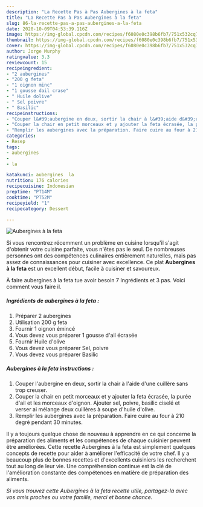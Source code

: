 ```yaml
---
description: "La Recette Pas à Pas Aubergines à la feta"
title: "La Recette Pas à Pas Aubergines à la feta"
slug: 86-la-recette-pas-a-pas-aubergines-a-la-feta
date: 2020-10-09T04:53:39.116Z
image: https://img-global.cpcdn.com/recipes/f6080e0c398b6fb7/751x532cq70/aubergines-a-la-feta-photo-principale-de-la-recette.jpg
thumbnail: https://img-global.cpcdn.com/recipes/f6080e0c398b6fb7/751x532cq70/aubergines-a-la-feta-photo-principale-de-la-recette.jpg
cover: https://img-global.cpcdn.com/recipes/f6080e0c398b6fb7/751x532cq70/aubergines-a-la-feta-photo-principale-de-la-recette.jpg
author: Jorge Murphy
ratingvalue: 3.3
reviewcount: 15
recipeingredient:
- "2 aubergines"
- "200 g feta"
- "1 oignon minc"
- "1 gousse dail crase"
- " Huile dolive"
- " Sel poivre"
- " Basilic"
recipeinstructions:
- "Couper l&#39;aubergine en deux, sortir la chair à l&#39;aide d&#39;une cuillère sans trop creuser."
- "Couper la chair en petit morceaux et y ajouter la feta écrasée, la purée d&#39;ail et les morceaux d&#39;oignon. Ajouter sel, poivre, basilic ciselé et verser ai mélange deux cuillères à soupe d&#39;huile d&#39;olive."
- "Remplir les aubergines avec la préparation. Faire cuire au four à 210 degré pendant 30 minutes."
categories:
- Resep
tags:
- aubergines
- 
- la

katakunci: aubergines  la 
nutrition: 176 calories
recipecuisine: Indonesian
preptime: "PT14M"
cooktime: "PT52M"
recipeyield: "1"
recipecategory: Dessert

---
```



![Aubergines à la feta](https://img-global.cpcdn.com/recipes/f6080e0c398b6fb7/751x532cq70/aubergines-a-la-feta-photo-principale-de-la-recette.jpg)

Si vous rencontrez récemment un problème en cuisine lorsqu'il s'agit d'obtenir votre cuisine parfaite, vous n'êtes pas le seul. De nombreuses personnes ont des compétences culinaires entièrement naturelles, mais pas assez de connaissances pour cuisiner avec excellence. Ce plat <strong> Aubergines à la feta </strong> est un excellent début, facile à cuisiner et savoureux.

<!--inarticleads1-->

À faire aubergines à la feta tue avoir besoin 7 Ingrédients et 3 pas. Voici comment vous faire il.

##### Ingrédients de aubergines à la feta :

1. Préparer 2 aubergines
1. Utilisation 200 g feta
1. Fournir 1 oignon émincé
1. Vous devez vous préparer 1 gousse d&#39;ail écrasée
1. Fournir  Huile d&#39;olive
1. Vous devez vous préparer  Sel, poivre
1. Vous devez vous préparer  Basilic




<!--inarticleads2-->

##### Aubergines à la feta instructions :

1. Couper l&#39;aubergine en deux, sortir la chair à l&#39;aide d&#39;une cuillère sans trop creuser.
1. Couper la chair en petit morceaux et y ajouter la feta écrasée, la purée d&#39;ail et les morceaux d&#39;oignon. Ajouter sel, poivre, basilic ciselé et verser ai mélange deux cuillères à soupe d&#39;huile d&#39;olive.
1. Remplir les aubergines avec la préparation. Faire cuire au four à 210 degré pendant 30 minutes.




<!--inarticleads1-->

<p>
Il y a toujours quelque chose de nouveau à apprendre en ce qui concerne la préparation des aliments et les compétences de chaque cuisinier peuvent être améliorées. Cette recette Aubergines à la feta est simplement quelques concepts de recette pour aider à améliorer l'efficacité de votre chef. Il y a beaucoup plus de bonnes recettes et d'excellents cuisiniers les recherchent tout au long de leur vie. Une compréhension continue est la clé de l'amélioration constante des compétences en matière de préparation des aliments.
</p>

<p>
<i>Si vous trouvez cette Aubergines à la feta recette utile, partagez-la avec vos amis proches ou votre famille, merci et bonne chance.</i>
</p>
